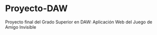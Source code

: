# Proyecto-DAW
Proyecto final del Grado Superior en DAW: Aplicación Web del Juego de Amigo Invisible
